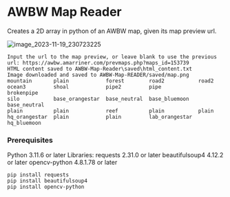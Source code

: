 # AWBW Map Reader

Creates a 2D array in python of an AWBW map, given its map preview url.

![image_2023-11-19_230723225](https://github.com/stickstetris/AWBW-Map-Reader/assets/151409707/0608ec8d-4b23-410f-a076-609d38ae5e41)


```
Input the url to the map preview, or leave blank to use the previous url: https://awbw.amarriner.com/prevmaps.php?maps_id=153739
HTML content saved to AWBW-Map-Reader\saved\html_content.txt
Image downloaded and saved to AWBW-Map-READER/saved/map.png
mountain       plain            forest        road2           road2
ocean3         shoal            pipe2         pipe            brokenpipe    
silo           base_orangestar  base_neutral  base_bluemoon   base_neutral
plain          plain            reef          plain           plain
hq_orangestar  plain            plain         lab_orangestar  hq_bluemoon
```
### Prerequisites

Python 3.11.6 or later
Libraries:
requests 2.31.0 or later
beautifulsoup4 4.12.2 or later
opencv-python 4.8.1.78 or later

```
pip install requests
pip install beautifulsoup4
pip install opencv-python
```

